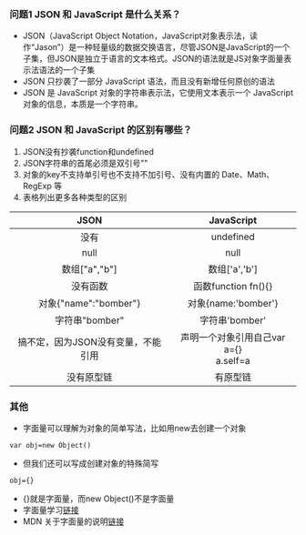 ### 问题1 JSON 和 JavaScript 是什么关系？
* JSON（JavaScript Object Notation，JavaScript对象表示法，读作“Jason”）是一种轻量级的数据交换语言，尽管JSON是JavaScript的一个子集，但JSON是独立于语言的文本格式。JSON的语法就是JS对象字面量表示法语法的一个子集
* JSON 只抄袭了一部分 JavaScript 语法，而且没有新增任何原创的语法
* JSON 是 JavaScript 对象的字符串表示法，它使用文本表示一个 JavaScript 对象的信息，本质是一个字符串。
### 问题2 JSON 和 JavaScript 的区别有哪些？
1. JSON没有抄袭function和undefined
2. JSON字符串的首尾必须是双引号""
3. 对象的key不支持单引号也不支持不加引号、没有内置的 Date、Math、RegExp 等
4. 表格列出更多各种类型的区别

|JSON|JavaScript|
|:--:|:--:|
|没有|undefined|
|null|null|
|数组["a","b"]|数组['a','b']|
|没有函数|函数function fn(){}|
|对象{"name":"bomber"}|对象{name:'bomber'}|
|字符串"bomber"|字符串'bomber'|
|搞不定，因为JSON没有变量，不能引用|声明一个对象引用自己var a={}<br>a.self=a|
|没有原型链|有原型链|

### 其他
* 字面量可以理解为对象的简单写法，比如用new去创建一个对象
```
var obj=new Object()
```
* 但我们还可以写成创建对象的特殊简写
```
obj={}
```
* {}就是字面量，而new Object()不是字面量
* 字面量学习[链接](https://www.jianshu.com/p/0f2816805da6)
* MDN 关于字面量的说明[链接](https://developer.mozilla.org/zh-CN/docs/Web/JavaScript/Reference/Operators/Spread_syntax)